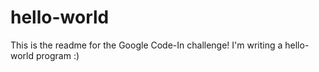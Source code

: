 # hello-world

This is the readme for the Google Code-In challenge! I'm writing a hello-world program :)
